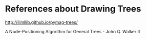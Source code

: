 # References about Drawing Trees


http://llimllib.github.io/pymag-trees/

A Node-Positioning Algorithm for General Trees - John Q. Walker II